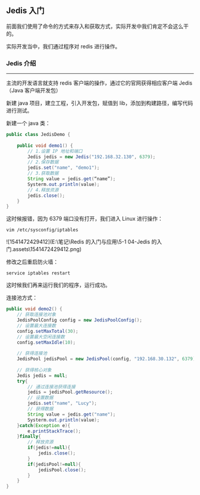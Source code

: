 ## Jedis 入门

前面我们使用了命令的方式来存入和获取方式，实际开发中我们肯定不会这么干的。

实际开发当中，我们通过程序对 redis 进行操作。



### Jedis 介绍

---

主流的开发语言就支持 redis 客户端的操作，通过它的官网获得相应客户端 Jedis （Java 客户端开发包）

新建 java 项目，建立工程，引入开发包，赋值到 lib，添加到构建路径，编写代码进行测试。

新建一个 java 类：

```java
public class JedisDemo {
    
	public void demo1() {
    	// 1.设置 IP 地址和端口
		Jedis jedis = new Jedis("192.168.32.130", 6379);
		// 2.保存数据
		jedis.set("name", "demo1");
		// 3.获取数据
		String value = jedis.get(“name”);
		Systerm.out.println(value);
		// 4.释放资源
		jedis.close();
	}
}
```

这时候报错，因为 6379 端口没有打开，我们进入 Linux 进行操作：

```
vim /etc/sysconfig/iptables
```

![1541472429412](E:\笔记\Redis 的入门与应用\5-1 04-Jedis 的入门.assets\1541472429412.png)

修改之后重启防火墙：

```
service iptables restart
```

这时候我们再来运行我们的程序，运行成功。



连接池方式：

```java
public void demo2() {
    // 获取连接池对象
    JedisPoolConfig config = new JedisPoolConfig();
    // 设置最大连接数
    config.setMaxTotal(30);
    // 设置最大空闲连接数
    config.setMaxIdle(10);
    
    // 获得连接池
    JedisPool jedisPool = new JedisPool(config, "192.168.30.132", 6379);
    
    // 获得核心对象
    Jedis jedis = null;
    try{
        // 通过连接池获得连接
        jedis = jedisPool.getResource();
        // 设置数据
        jedis.set("name", "Lucy");
        // 获得数据
        String value = jedis.get("name");
		Systerm.out.println(value);
    }catch(Exception e){
        e.printStackTrace();
    }finally{
       	// 释放资源
        if(jedis!=null){
            jedis.close();
        }
        if(jedisPool!=null){
            jedisPool.close();
        }
    }
}
```

